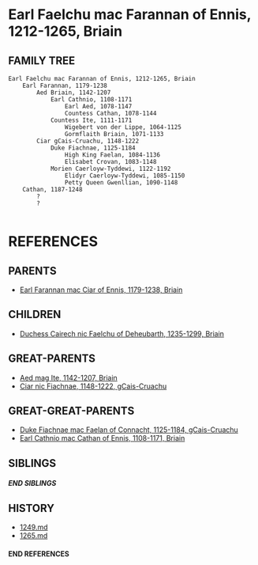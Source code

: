 # Earl Faelchu mac Farannan of Ennis, 1212-1265, Briain

## FAMILY TREE 
```
Earl Faelchu mac Farannan of Ennis, 1212-1265, Briain
    Earl Farannan, 1179-1238
        Aed Briain, 1142-1207
            Earl Cathnio, 1108-1171
                Earl Aed, 1078-1147
                Countess Cathan, 1078-1144
            Countess Ite, 1111-1171
                Wigebert von der Lippe, 1064-1125
                Gormflaith Briain, 1071-1133
        Ciar gCais-Cruachu, 1148-1222
            Duke Fiachnae, 1125-1184
                High King Faelan, 1084-1136
                Elisabet Crovan, 1083-1148            
            Morien Caerloyw-Tyddewi, 1122-1192
                Elidyr Caerloyw-Tyddewi, 1085-1150
                Petty Queen Gwenllian, 1090-1148
    Cathan, 1187-1248
        ?
        ?
    
```


# REFERENCES

## PARENTS 
* [Earl Farannan mac Ciar of Ennis, 1179-1238, Briain](farannan_mac_ciar_1179.md)

## CHILDREN 
* [Duchess Cairech nic Faelchu of Deheubarth, 1235-1299, Briain](cairech_nic_faelchu_1235.md)


## GREAT-PARENTS 
* [Aed mag Ite, 1142-1207, Briain](aed_mag_ite_1142.md)
* [Ciar nic Fiachnae, 1148-1222, gCais-Cruachu](ciar_nic_fiachnae_1148.md)


## GREAT-GREAT-PARENTS 
* [Duke Fiachnae mac Faelan of Connacht, 1125-1184, gCais-Cruachu](fiachnae_mac_faelan_1125.md)
* [Earl Cathnio mac Cathan of Ennis, 1108-1171, Briain](cathnio_mac_cathan_1108.md)

## SIBLINGS

##### END SIBLINGS  
## HISTORY
* [1249.md](../h/1249.md)
* [1265.md](../h/1265.md)

#### END REFERENCES
